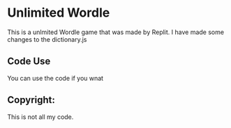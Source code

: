 # Unlimited Wordle
This is a unlmited Wordle game that was made by Replit. I have made some changes to the dictionary.js


## Code Use

You can use the code if you wnat

## Copyright:
This is not all my code.
